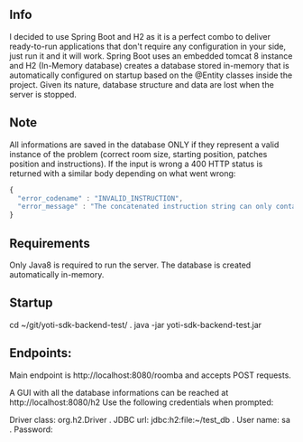 ## Info

I decided to use Spring Boot and H2 as it is a perfect combo to deliver ready-to-run applications that don't require any configuration in your side, just run it and it will work. Spring Boot uses an embedded tomcat 8 instance and H2 (In-Memory database) creates a database stored in-memory that is automatically configured on startup based on the @Entity classes inside the project. Given its nature, database structure and data are lost when the server is stopped.

## Note

All informations are saved in the database ONLY if they represent a valid instance of the problem (correct room size, starting position, patches position and instructions).
If the input is wrong a 400 HTTP status is returned with a similar body depending on what went wrong:

```javascript
{
  "error_codename" : "INVALID_INSTRUCTION",
  "error_message" : "The concatenated instruction string can only contain the following characters: N,S,W,E."
}
```

## Requirements

Only Java8 is required to run the server. The database is created automatically in-memory.

## Startup

cd ~/git/yoti-sdk-backend-test/ . 
java -jar yoti-sdk-backend-test.jar

## Endpoints:

Main endpoint is http://localhost:8080/roomba and accepts POST requests.

A GUI with all the database informations can be reached at http://localhost:8080/h2 
Use the following credentials when prompted:

Driver class: org.h2.Driver . 
JDBC url: jdbc:h2:file:~/test_db . 
User name: sa . 
Password:  
